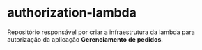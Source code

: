 # authorization-lambda
Repositório responsável por criar a infraestrutura da lambda para autorização da aplicação **Gerenciamento de pedidos**.
